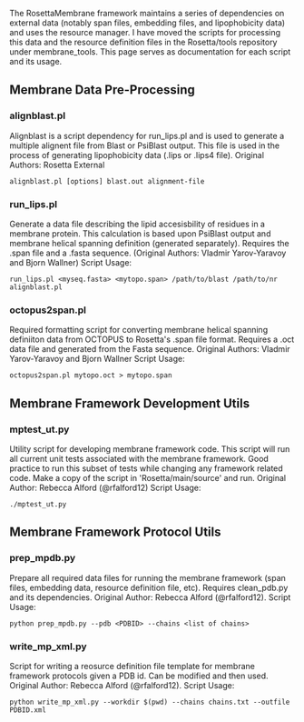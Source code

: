 The RosettaMembrane framework maintains a series of dependencies on external data (notably span files, embedding files, and lipophobicity data) and uses the resource manager. I have moved the scripts for processing this data and the resource definition files in the Rosetta/tools repository under membrane_tools. This page serves as documentation for each script and its usage. 

## Membrane Data Pre-Processing

### alignblast.pl
Alignblast is a script dependency for run_lips.pl and is used to generate a multiple alignent file from Blast or PsiBlast output. This file is used in the process of generating lipophobicity data (.lips or .lips4 file). Original Authors: Rosetta External

```
alignblast.pl [options] blast.out alignment-file
```

### run_lips.pl
Generate a data file describing the lipid accesisbility of residues in a membrane protein. This calculation is based upon PsiBlast output and membrane helical spanning definition (generated separately). Requires the .span file and a .fasta sequence. (Original Authors: Vladmir Yarov-Yaravoy and Bjorn Wallner)
Script Usage: 

```
run_lips.pl <myseq.fasta> <mytopo.span> /path/to/blast /path/to/nr alignblast.pl
```

### octopus2span.pl
Required formatting script for converting membrane helical spanning definiiton data from OCTOPUS to Rosetta's .span file format. Requires a .oct data file and generated from the Fasta sequence. Original Authors: Vladmir Yarov-Yaravoy and Bjorn Wallner 
Script Usage: 

```
octopus2span.pl mytopo.oct > mytopo.span
```

## Membrane Framework Development Utils

### mptest_ut.py
Utility script for developing membrane framework code. This script will run all current unit tests associated with the membrane framework. Good practice to run this subset of tests while changing any framework related code. Make a copy of the script in 'Rosetta/main/source' and run. Original Author: Rebecca Alford (@rfalford12)
Script Usage: 

```
./mptest_ut.py
```

## Membrane Framework Protocol Utils

### prep_mpdb.py
Prepare all required data files for running the membrane framework (span files, embedding data, resource definition file, etc). Requires clean_pdb.py and its dependencies. Original Author: Rebecca Alford (@rfalford12). 
Script Usage: 

```
python prep_mpdb.py --pdb <PDBID> --chains <list of chains> 
```

### write_mp_xml.py
Script for writing a reosurce definition file template for membrane framework protocols given a PDB id. Can be modified and then used. Original Author: Rebecca Alford (@rfalford12). 
Script Usage: 

```
python write_mp_xml.py --workdir $(pwd) --chains chains.txt --outfile PDBID.xml
```
